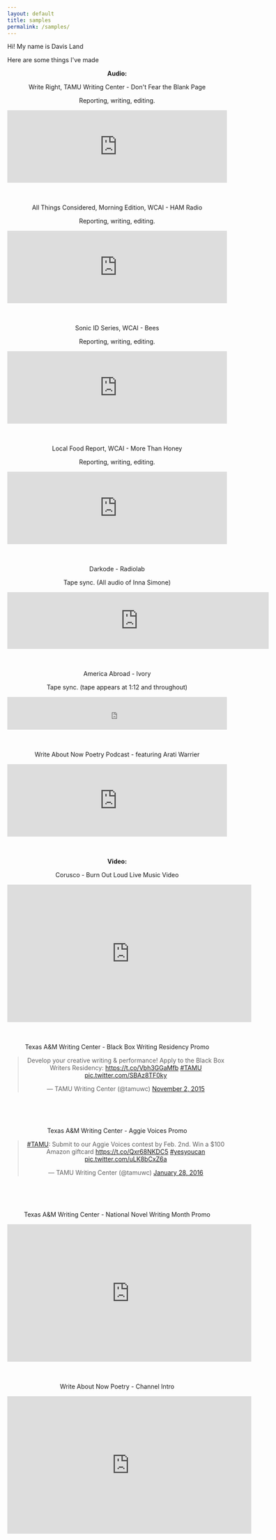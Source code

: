 ```yaml
---
layout: default
title: samples
permalink: /samples/
---
```

<p>Hi! My name is Davis Land</p>
<p>Here are some things I&#39;ve made</p>

<div align="center">
    <p><b>Audio:</b></p>
    <p>Write Right, TAMU Writing Center - Don&#39;t Fear the Blank Page</p>
    <p>Reporting, writing, editing.</p>
    <iframe width="100%" height="166" scrolling="no" frameborder="no" src="https://w.soundcloud.com/player/?url=https%3A//api.soundcloud.com/tracks/251042516&amp;color=ff5500&amp;auto_play=false&amp;hide_related=false&amp;show_comments=true&amp;show_user=true&amp;show_reposts=false"></iframe>
    </br>
    </br>
    </br>
    <p>All Things Considered, Morning Edition, WCAI - HAM Radio</p>
    <p>Reporting, writing, editing.</p>
    <iframe width="100%" height="166" scrolling="no" frameborder="no" src="https://w.soundcloud.com/player/?url=https%3A//api.soundcloud.com/tracks/213690758&amp;color=ff5500&amp;auto_play=false&amp;hide_related=false&amp;show_comments=true&amp;show_user=true&amp;show_reposts=false"></iframe>
    </br>
    </br>
    </br>
    <p>Sonic ID Series, WCAI - Bees</p>
    <p>Reporting, writing, editing.</p>
    <iframe width="100%" height="166" scrolling="no" frameborder="no" src="https://w.soundcloud.com/player/?url=https%3A//api.soundcloud.com/tracks/231615667&amp;color=ff5500&amp;auto_play=false&amp;hide_related=false&amp;show_comments=true&amp;show_user=true&amp;show_reposts=false"></iframe>
    </br>
    </br>
    </br>
    <p>Local Food Report, WCAI - More Than Honey</p>
    <p>Reporting, writing, editing.</p>
    <iframe width="100%" height="166" scrolling="no" frameborder="no" src="https://w.soundcloud.com/player/?url=https%3A//api.soundcloud.com/tracks/242612429&amp;color=ff5500&amp;auto_play=false&amp;hide_related=false&amp;show_comments=true&amp;show_user=true&amp;show_reposts=false"></iframe>
    </br>
    </br>
    </br>
    <p>Darkode - Radiolab</p>
    <p>Tape sync. (All audio of Inna Simone)</p>
    <iframe width="600" height="130" frameborder="0" scrolling="no" src="https://www.wnyc.org/widgets/ondemand_player/radiolab/#file=%2Faudio%2Fxspf%2F532787%2F"></iframe>
    </br>
    </br>
    </br>
    <p>America Abroad - Ivory</p> 
    <p>Tape sync. (tape appears at 1:12 and throughout)</p>
    <div align="center">      
            <iframe frameborder="0"  src="http://www.pri.org/node/82497/embedded" height="75" width="100%"></iframe>
    </div>
    <br>
    <br>
    <p>Write About Now Poetry Podcast - featuring Arati Warrier</p>
    <iframe width="100%" height="166" scrolling="no" frameborder="no" src="https://w.soundcloud.com/player/?url=https%3A//api.soundcloud.com/tracks/213690415&amp;color=ff5500&amp;auto_play=false&amp;hide_related=false&amp;show_comments=true&amp;show_user=true&amp;show_reposts=false"></iframe>
    </br>
    </br>
    </br>
    <p><b>Video:</b></p>
    <p>Corusco - Burn Out Loud Live Music Video</p>
    <iframe width="560" height="315" src="https://www.youtube.com/embed/530feGQsnkA" frameborder="0" allowfullscreen></iframe>
    <br>
    <br>
    </br>
    <p>Texas A&amp;M Writing Center - Black Box Writing Residency Promo</p>
     <blockquote class="twitter-video" lang="en"><p lang="en" dir="ltr">Develop your creative writing &amp; performance! Apply to the Black Box Writers Residency: <a href="https://t.co/Vbh3GGaMfb">https://t.co/Vbh3GGaMfb</a> <a href="https://twitter.com/hashtag/TAMU?src=hash">#TAMU</a> <a href="https://t.co/SBAz8TF0ky">pic.twitter.com/SBAz8TF0ky</a></p>&mdash; TAMU Writing Center (@tamuwc) <a href="https://twitter.com/tamuwc/status/661202352725037056">November 2, 2015</a></blockquote>
     <script async src="//platform.twitter.com/widgets.js" charset="utf-8"></script>
     </br>
     </br> 
     </br>   
    <p>Texas A&amp;M Writing Center - Aggie Voices Promo</p>
    <blockquote class="twitter-video" lang="en"><p lang="en" dir="ltr"><a href="https://twitter.com/hashtag/TAMU?src=hash">#TAMU</a>: Submit to our Aggie Voices contest by Feb. 2nd. Win a $100 Amazon giftcard <a href="https://t.co/Qxr68NKDC5">https://t.co/Qxr68NKDC5</a> <a href="https://twitter.com/hashtag/yesyoucan?src=hash">#yesyoucan</a> <a href="https://t.co/uLK8bCxZ6a">pic.twitter.com/uLK8bCxZ6a</a></p>&mdash; TAMU Writing Center (@tamuwc) <a href="https://twitter.com/tamuwc/status/692788496507863041">January 28, 2016</a></blockquote> <script async src="//platform.twitter.com/widgets.js" charset="utf-8"></script> 
    </br>
    </br>
    </br>
    <p>Texas A&amp;M Writing Center - National Novel Writing Month Promo</p>
    <iframe align="center" width="560" height="315" src="https://www.youtube.com/embed/vyveeacR47o" frameborder="0" allowfullscreen></iframe>
    </br>
    </br>
    </br>
    <p>Write About Now Poetry - Channel Intro</p>
    <iframe width="560" height="315" src="https://www.youtube.com/embed/0wa16gcmj6U" frameborder="0" allowfullscreen></iframe>